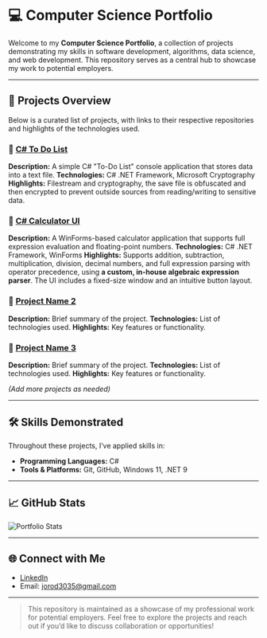 # 💻 Computer Science Portfolio

Welcome to my **Computer Science Portfolio**, a collection of projects demonstrating my skills in software development, algorithms, data science, and web development. This repository serves as a central hub to showcase my work to potential employers.

---

## 📂 Projects Overview

Below is a curated list of projects, with links to their respective repositories and highlights of the technologies used.

### 🔹 [C# To Do List](https://github.com/titansrule3035/solo-comp-sci-portfolio/tree/main/projects/CSharpToDoList)

**Description:** A simple C# "To-Do List" console application that stores data into a text file.
**Technologies:** C# .NET Framework, Microsoft Cryptography
**Highlights:** Filestream and cryptography, the save file is obfuscated and then encrypted to prevent outside sources from reading/writing to sensitive data.

### 🔹 [C# Calculator UI](https://github.com/titansrule3035/solo-comp-sci-portfolio/tree/main/projects/CSharpCalculatorUI)

**Description:** A WinForms-based calculator application that supports full expression evaluation and floating-point numbers.
**Technologies:** C# .NET Framework, WinForms
**Highlights:** Supports addition, subtraction, multiplication, division, decimal numbers, and full expression parsing with operator precedence, using **a custom, in-house algebraic expression parser**. The UI includes a fixed-size window and an intuitive button layout.

### 🔹 [Project Name 2](link-to-repo)

**Description:** Brief summary of the project.
**Technologies:** List of technologies used.
**Highlights:** Key features or functionality.

### 🔹 [Project Name 3](link-to-repo)

**Description:** Brief summary of the project.
**Technologies:** List of technologies used.
**Highlights:** Key features or functionality.

*(Add more projects as needed)*

---

## 🛠 Skills Demonstrated

Throughout these projects, I’ve applied skills in:

* **Programming Languages:** C#
* **Tools & Platforms:** Git, GitHub, Windows 11, .NET 9

---

## 📈 GitHub Stats

![Portfolio Stats](https://github-readme-stats.vercel.app/api?username=titansrule3035\&show_icons=true\&theme=radical)

---

## 🌐 Connect with Me

* [LinkedIn](https://www.linkedin.com/in/joseph-rodriguez-006b4b303)
* Email: [jorod3035@gmail.com](mailto:jorod3035@gmail.com)

---

> This repository is maintained as a showcase of my professional work for potential employers. Feel free to explore the projects and reach out if you’d like to discuss collaboration or opportunities!
